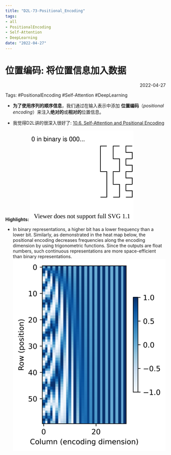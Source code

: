 ```yaml
---
title: "D2L-73-Positional_Encoding"
tags:
- all
- PositionalEncoding
- Self-Attention
- DeepLearning
date: "2022-04-27"
---
```

# 位置编码: 将位置信息加入数据

<div align="right"> 2022-04-27</div>

Tags: #PositionalEncoding #Self-Attention #DeepLearning 


- **为了使用序列的顺序信息**，我们通过在输入表示中添加 **位置编码**（*positional encoding*）来注入**绝对的**或**相对的**位置信息。

- 我觉得D2L讲的很深入很好了: [10.6. Self-Attention and Positional Encoding](https://d2l.ai/chapter_attention-mechanisms/self-attention-and-positional-encoding.html#positional-encoding)

**Highlights:**
![Positional Encoding|300](notes/2022/2022.4/assets/Positional%20Encoding.svg)
- In binary representations, a higher bit has a lower frequency than a lower bit. Similarly, as demonstrated in the heat map below, the positional encoding decreases frequencies along the encoding dimension by using trigonometric functions. Since the outputs are float numbers, such continuous representations are more space-efficient than binary representations.
![](notes/2022/2022.4/assets/output_self-attention-and-positional-encoding_d76d5a_67_0.svg)



